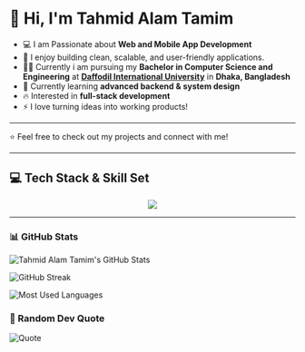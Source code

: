 # 👋 Hi, I'm Tahmid Alam Tamim

- 💻 I am Passionate about **Web and Mobile App Development**  
- 🚀 I enjoy building clean, scalable, and user-friendly applications.
- 🧑‍🎓 Currently i am pursuing my **Bachelor in Computer Science and Engineering** at **<a href="https://daffodilvarsity.edu.bd/">Daffodil International University</a>** in **Dhaka, Bangladesh**
- 🌱 Currently learning **advanced backend & system design**
- 🔥 Interested in **full-stack development**
- ⚡ I love turning ideas into working products!

---

⭐️ Feel free to check out my projects and connect with me!

---

## 💻 Tech Stack & Skill Set
<p align="center">
  <img src="https://skillicons.dev/icons?i=html,css,js,bootstrap,tailwind,react,php,laravel,python,django,mysql,postgres,git,github" />
</p>

---

### 📊 GitHub Stats

![Tahmid Alam Tamim's GitHub Stats](https://github-readme-stats.vercel.app/api?username=Mr-Explorer142&show_icons=true&theme=radical)

![GitHub Streak](https://github-readme-streak-stats.herokuapp.com/?user=Mr-Explorer142&theme=radical)

![Most Used Languages](https://github-readme-stats.vercel.app/api/top-langs/?username=Mr-Explorer142&layout=compact&theme=radical)

### 🦊 Random Dev Quote
![Quote](https://quotes-github-readme.vercel.app/api?type=horizontal&theme=radical)

